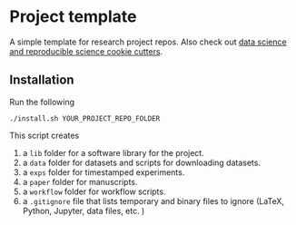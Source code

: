 # Project template

A simple template for research project repos. Also check out [data science and
reproducible science cookie
cutters](https://github.com/audreyr/cookiecutter#data-science). 

## Installation

Run the following

    ./install.sh YOUR_PROJECT_REPO_FOLDER

This script creates 

1. a `lib` folder for a software library for the project. 
1. a `data` folder for datasets and scripts for downloading datasets. 
1. a `exps` folder for timestamped experiments. 
1. a `paper` folder for manuscripts. 
1. a `workflow` folder for workflow scripts. 
1. a `.gitignore` file that lists temporary and binary files to ignore (LaTeX, Python, Jupyter, data files, etc. )
